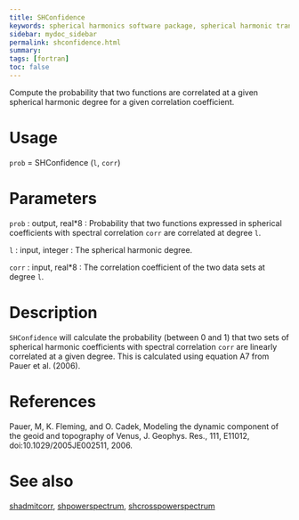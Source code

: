 ```yaml
---
title: SHConfidence
keywords: spherical harmonics software package, spherical harmonic transform, legendre functions, multitaper spectral analysis, fortran, Python, gravity, magnetic field
sidebar: mydoc_sidebar
permalink: shconfidence.html
summary:
tags: [fortran]
toc: false
---
```


Compute the probability that two functions are correlated at a given spherical harmonic degree for a given correlation coefficient.

# Usage

`prob` = SHConfidence (`l`, `corr`)

# Parameters

`prob` : output, real\*8
:   Probability that two functions expressed in spherical coefficients with spectral correlation `corr` are correlated at degree `l`.

`l` : input,  integer
:   The spherical harmonic degree.

`corr` : input, real\*8
:   The correlation coefficient of the two data sets at degree `l`.

# Description

`SHConfidence` will calculate the probability (between 0 and 1) that two sets of spherical harmonic coefficients with spectral correlation `corr` are linearly correlated at a given degree. This is calculated using equation A7 from Pauer et al. (2006).

# References 

Pauer, M, K. Fleming, and O. Cadek, Modeling the dynamic component of the geoid and topography of Venus, J. Geophys. Res., 111, E11012, doi:10.1029/2005JE002511, 2006.

# See also

[shadmitcorr](shadmitcorr.html), [shpowerspectrum](shpowerspectrum.html), [shcrosspowerspectrum](shcrosspowerspectrum.html)
